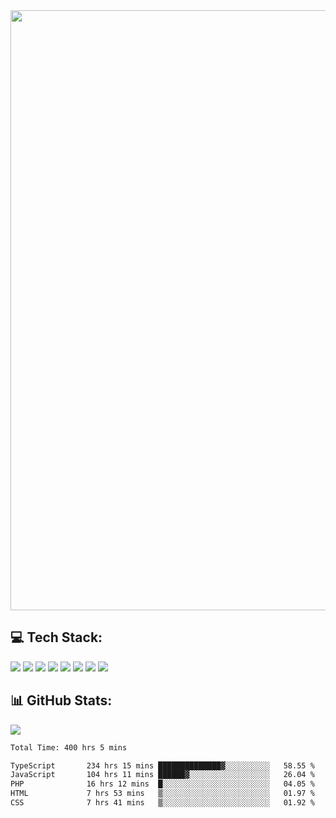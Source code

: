 <img style='width: 100vw' src='./hcampos_gradient.png'>

## 💻 Tech Stack:

![](https://img.shields.io/badge/next%20js-000000?style=for-the-badge&logo=nextdotjs&logoColor=white) ![](https://img.shields.io/badge/Tailwind_CSS-38B2AC?style=for-the-badge&logo=tailwind-css&logoColor=white) ![](https://img.shields.io/badge/React_Query-FF4154?style=for-the-badge&logo=React_Query&logoColor=white) ![](https://img.shields.io/badge/React-20232A?style=for-the-badge&logo=react&logoColor=61DAFB) ![](https://img.shields.io/badge/TypeScript-007ACC?style=for-the-badge&logo=typescript&logoColor=white) ![](https://img.shields.io/badge/JavaScript-323330?style=for-the-badge&logo=javascript&logoColor=F7DF1E) ![](https://img.shields.io/badge/Prisma-3982CE?style=for-the-badge&logo=Prisma&logoColor=white) ![](https://img.shields.io/badge/Supabase-181818?style=for-the-badge&logo=supabase&logoColor=white)

## 📊 GitHub Stats:

![](https://github-readme-stats.vercel.app/api?username=Sakoutecher&show_icons=true&count_private=true&&bg_color=70,11998e,38ef7d&title_color=fff&text_color=fff&icon_color=fff&hide_border=true)<br/>

<!--START_SECTION:waka-->

```txt
Total Time: 400 hrs 5 mins

TypeScript       234 hrs 15 mins ██████████████▓░░░░░░░░░░   58.55 %
JavaScript       104 hrs 11 mins ██████▓░░░░░░░░░░░░░░░░░░   26.04 %
PHP              16 hrs 12 mins  █░░░░░░░░░░░░░░░░░░░░░░░░   04.05 %
HTML             7 hrs 53 mins   ▒░░░░░░░░░░░░░░░░░░░░░░░░   01.97 %
CSS              7 hrs 41 mins   ▒░░░░░░░░░░░░░░░░░░░░░░░░   01.92 %
```

<!--END_SECTION:waka-->
